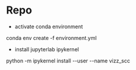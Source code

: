 # Repo

- activate conda environment

conda env create -f environment.yml


- install jupyterlab ipykernel

python -m ipykernel install --user --name vizz_scc 
